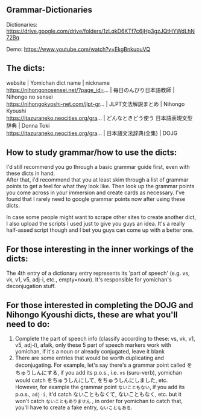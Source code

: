 ## Grammar-Dictionaries

Dictionaries: https://drive.google.com/drive/folders/1zLqkD6KTf7c6jHp3gzJQtHYWdLhN72Bq

Demo: https://www.youtube.com/watch?v=EkgBnkupuVQ

## The dicts:  
website | Yomichan dict name | nickname  
https://nihongonosensei.net/?page_id=... | 毎日のんびり日本語教師 | Nihongo no sensei  
https://nihongokyoshi-net.com/jlpt-gr... | JLPT文法解説まとめ | Nihongo Kyoushi  
https://itazuraneko.neocities.org/gra... | どんなときどう使う 日本語表現文型辞典 | Donna Toki  
https://itazuraneko.neocities.org/gra... | 日本語文法辞典(全集) | DOJG  

## How to study grammar/how to use the dicts:  
I'd still recommend you go through a basic grammar guide first, even with these dicts in hand.  
After that, i'd recommend that you at least skim through a list of grammar points to get a feel for what they look like. Then look up the grammar points you come across in your immersion and create cards as necessary. I've found that I rarely need to google grammar points now after using these dicts.
  
  

In case some people might want to scrape other sites to create another dict, I also upload the scripts I used just to give you guys an idea. It's a really half-assed script though and I bet you guys can come up with a better one.

## For those interesting in the inner workings of the dicts:  
The 4th entry of a dictionary entry represents its 'part of speech' (e.g. vs, vk, v1, v5, adj-i, etc., empty=noun). It's responsible for yomichan's deconjugation stuff.

## For those interested in completing the DOJG and Nihongo Kyoushi dicts, these are what you'll need to do:  
1. Complete the part of speech info (classify according to these: vs, vk, v1, v5, adj-i), afaik, only these 5 part of speech markers work with yomichan, if it's a noun or already conjugated, leave it blank
2. There are some entries that would be worth duplicating and deconjugating. For example, let's say there's a grammar point called をちゅうしんにする, if you add its p.o.s., i.e. `vs` (suru-verb), yomichan would catch をちゅうしんにして, をちゅうしんにしました, etc.   
However, for example the grammar point `ないこともない`, if you add its p.o.s., `adj-i`, it'd catch ないこともなくて, ないこともなく, etc. but it won't catch `ないこともありません` , in order for yomichan to catch that, you'll have to create a fake entry, `ないこともある`.
